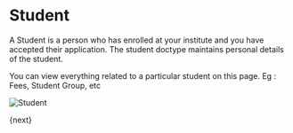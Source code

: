 <!-- add-breadcrumbs -->
# Student

A Student is a person who has enrolled at your institute and you have accepted their application.
The student doctype maintains personal details of the student.

You can view everything related to a particular student on this page. Eg : Fees, Student Group, etc

<img class="screenshot" alt="Student" src="{{url_prefix}}/assets/img/schools/student/student.png">

{next}
